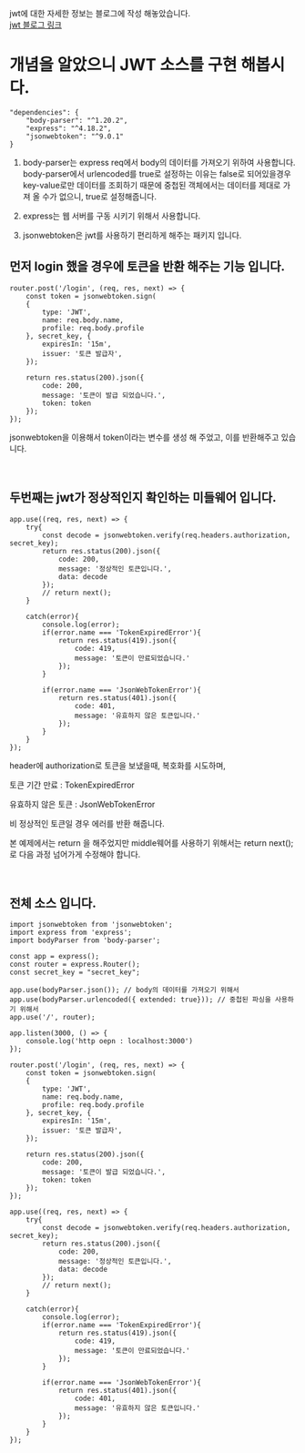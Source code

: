 jwt에 대한 자세한 정보는 블로그에 작성 해놓았습니다.<br>
[jwt 블로그 링크]([http://www.google.co.kr](https://velog.io/@qmdch1/JWT%EC%97%90-%EB%8C%80%ED%95%B4%EC%84%9C-%EC%95%8C%EA%B3%A0-%EA%B3%84%EC%8B%AD%EB%8B%88%EA%B9%8C))

# 개념을 알았으니 JWT 소스를 구현 해봅시다.
```
"dependencies": {
	"body-parser": "^1.20.2",
	"express": "^4.18.2",
	"jsonwebtoken": "^9.0.1"
}
```
1. body-parser는 express req에서 body의 데이터를 가져오기 위하여 사용합니다.
body-parser에서 urlencoded를 true로 설정하는 이유는 false로 되어있을경우 key-value로만 데이터를 조회하기 때문에 중첩된 객체에서는 데이터를 제대로 가져 올 수가 없으니, true로 설정해줍니다.

2. express는 웹 서버를 구동 시키기 위해서 사용합니다.

3. jsonwebtoken은 jwt를 사용하기 편리하게 해주는 패키지 입니다.



## 먼저 login 했을 경우에 토큰을 반환 해주는 기능 입니다.
```
router.post('/login', (req, res, next) => {
	const token = jsonwebtoken.sign(
	{
		type: 'JWT',
		name: req.body.name,
		profile: req.body.profile
	}, secret_key, {
		expiresIn: '15m',
		issuer: '토큰 발급자',
	});
	
	return res.status(200).json({
		code: 200,
		message: '토큰이 발급 되었습니다.',
		token: token
	});
});
```
jsonwebtoken을 이용해서 token이라는 변수를 생성 해 주었고, 이를 반환해주고 있습니다.

<br>

## 두번째는 jwt가 정상적인지 확인하는 미들웨어 입니다.
```
app.use((req, res, next) => {
    try{
        const decode = jsonwebtoken.verify(req.headers.authorization, secret_key);
        return res.status(200).json({
            code: 200,
            message: '정상적인 토큰입니다.',
            data: decode
        });
        // return next();
    }

    catch(error){
        console.log(error);
        if(error.name === 'TokenExpiredError'){
            return res.status(419).json({
                code: 419,
                message: '토큰이 만료되었습니다.'
            });
        }

        if(error.name === 'JsonWebTokenError'){
            return res.status(401).json({
                code: 401,
                message: '유효하지 않은 토큰입니다.'
            });
        }
    }
});
```
header에 authorization로 토큰을 보냈을때, 복호화를 시도하며,

토큰 기간 만료 : TokenExpiredError

유효하지 않은 토큰 : JsonWebTokenError

비 정상적인 토큰일 경우 에러를 반환 해줍니다.

본 예제에서는 return 을 해주었지만 middle웨어를 사용하기 위해서는 return next(); 로 다음 과정 넘어가게 수정해야 합니다.

<br>

## 전체 소스 입니다.
```
import jsonwebtoken from 'jsonwebtoken';
import express from 'express';
import bodyParser from 'body-parser';

const app = express();
const router = express.Router();
const secret_key = "secret_key";

app.use(bodyParser.json()); // body의 데이터를 가져오기 위해서
app.use(bodyParser.urlencoded({ extended: true})); // 중첩된 파싱을 사용하기 위해서
app.use('/', router);

app.listen(3000, () => {
    console.log('http oepn : localhost:3000')
});

router.post('/login', (req, res, next) => {
    const token = jsonwebtoken.sign(
    {
        type: 'JWT',
        name: req.body.name,
        profile: req.body.profile
    }, secret_key, {
        expiresIn: '15m',
        issuer: '토큰 발급자',
    });

    return res.status(200).json({
        code: 200,
        message: '토큰이 발급 되었습니다.',
        token: token
    });
});

app.use((req, res, next) => {
    try{
        const decode = jsonwebtoken.verify(req.headers.authorization, secret_key);
        return res.status(200).json({
            code: 200,
            message: '정상적인 토큰입니다.',
            data: decode
        });
        // return next();
    }

    catch(error){
        console.log(error);
        if(error.name === 'TokenExpiredError'){
            return res.status(419).json({
                code: 419,
                message: '토큰이 만료되었습니다.'
            });
        }

        if(error.name === 'JsonWebTokenError'){
            return res.status(401).json({
                code: 401,
                message: '유효하지 않은 토큰입니다.'
            });
        }
    }
});
```
